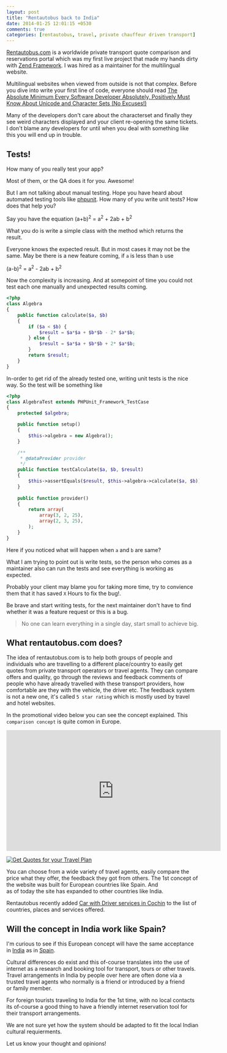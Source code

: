 ```yaml
---
layout: post
title: "Rentautobus back to India"
date: 2014-01-25 12:01:15 +0530
comments: true
categories: [rentautobus, travel, private chauffeur driven transport]
---
```


[Rentautobus.com](http://www.rentautobus.com) is a worldwide private 
transport quote comparison and reservations portal which was my first live project 
that made my hands dirty with [Zend Framework](http://framework.zend.com/).
I was hired as a maintainer for the multilingual website.

Multilingual websites when viewed from outside is not that complex. 
Before you dive into write your first line of code, everyone should read 
[The Absolute Minimum Every Software Developer Absolutely, Positively Must Know About Unicode and Character Sets (No Excuses!)](http://www.joelonsoftware.com/articles/Unicode.html)

Many of the developers don't care about the characterset and finally 
they see weird characters displayed and your client re-opening the same 
tickets. I don't blame any developers for until when you deal with something
like this you will end up in trouble.

## Tests!

How many of you really test your app?

Most of them, or the QA does it for you. Awesome!

But I am not talking about manual testing. 
Hope you have heard about automated testing tools like [phpunit](http://phpunit.de/). 
How many of you write unit tests? How does that help you?

Say you have the equation  (a+b)<sup>2</sup> = a<sup>2</sup> + 2ab + b<sup>2</sup>

What you do is write a simple class with the method which returns the result.

Everyone knows the expected result. But in most cases it may not be the same.
May be there is a new feature coming, if `a` is less than `b` use 

(a-b)<sup>2</sup> = a<sup>2</sup> - 2ab + b<sup>2</sup>

Now the complexity is increasing. And at somepoint of time you could not test
each one manually and unexpected results coming.

```php
<?php
class Algebra
{
    public function calculate($a, $b)
    {
        if ($a < $b) {
            $result = $a*$a + $b*$b - 2* $a*$b;
        } else {
            $result = $a*$a + $b*$b + 2* $a*$b;
        }
        return $result;
    }
}
```

In-order to get rid of the already tested one, writing unit tests is the
nice way. So the test will be something like

```php
<?php
class AlgebraTest extends PHPUnit_Framework_TestCase
{
    protected $algebra;

    public function setup()
    {
        $this->algebra = new Algebra();
    }

    /**
     * @dataProvider provider
     */
    public function testCalculate($a, $b, $result)
    {
        $this->assertEquals($result, $this->algebra->calculate($a, $b));
    }
    
    public function provider()
    {
        return array(
            array(3, 2, 25),
            array(2, 3, 25),
        );
    }
}
```

Here if you noticed what will happen when `a` and `b` are same?

What I am trying to point out is write tests, so the person who 
comes as a maintainer also can run the tests and see everything 
is working as expected.

Probably your client may blame you for taking more time, try to convience
them that it has saved `X` Hours to fix the bug!.

Be brave and start writing tests, for the next maintainer don't have to find 
whether it was a feature request or this is a bug.

> No one can learn everything in a single day, start small to achieve big.

## What rentautobus.com does?

The idea of rentautobus.com is to help both groups of people and 
individuals who are travelling to a different place/country to easily get quotes 
from private transport operators or travel agents. 
They can compare offers and quality, go through the reviews and feedback comments of people who have 
already travelled with these transport providers, how comfortable 
are they with the vehicle, the driver etc. The feedback system is not a 
new one, it's called `5 star rating` which is mostly used by travel and hotel websites.

In the promotional video below you can see the concept explained. 
This `comparison concept` is quite comon in Europe.

<iframe width="560" height="315" src="http://www.youtube.com/embed/zIirpcTgfhQ?rel=0" frameborder="0" allowfullscreen></iframe>

[![Get Quotes for your Travel Plan](http://img.youtube.com/vi/zIirpcTgfhQ/0.jpg)](http://www.youtube.com/watch?v=zIirpcTgfhQ)

You can choose from a wide variety of travel agents, easily compare 
the price what they offer, the feedback they got from others. 
The 1st concept of the website was built for European countries like Spain. And  
as of today the site has expanded to other countries like India.

Rentautobus recently added 
[Car with Driver services in Cochin](http://www.rentautobus.com/en/india/kerala/kochi/car-rental-with-driver/item1306) 
to the list of countries, places and services offered.

## Will the concept in India work like Spain?

I'm curious to see if this European concept will have the same acceptance 
in [India](http://www.rentautobus.com/en/india/item1291) as in 
[Spain](http://www.rentautobus.com/en/spain/item48). 

Cultural differences do exist and this of-course translates into the 
use of internet as a research and booking tool for transport, tours or other travels. 
Travel arrangements in India by people over here are often done via a 
trusted travel agents who normally is a friend or introduced by a friend  
or family member.

For foreign tourists traveling to India for the 1st time, with no local 
contacts its of-course a good thing to have a friendly internet 
reservation tool for their transport arrangements.

We are not sure yet how the system should be adapted to fit the local Indian cultural requierments. 

Let us know your thought and opinions!
